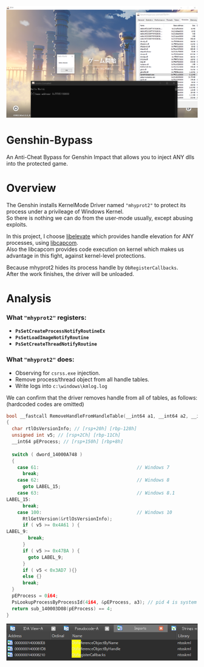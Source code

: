 ![IMAGE](genshin.png)

# Genshin-Bypass
An Anti-Cheat Bypass for Genshin Impact that allows you to inject ANY dlls into the protected game.

# Overview

The Genshin installs KernelMode Driver named `"mhyprot2"` to protect its process under a privileage of Windows Kernel.  
So there is nothing we can do from the user-mode usually, except abusing exploits.

In this project, I choose [libelevate](https://github.com/notscimmy/libelevate) which provides handle elevation for ANY processes, using [libcapcom](https://github.com/notscimmy/libcapcom).  
Also the libcapcom provides code execution on kernel which makes us advantage in this fight, against kernel-level protections.

Because mhyprot2 hides its process handle by `ObRegisterCallbacks`.  
After the work finishes, the driver will be unloaded.

# Analysis

### What `"mhyprot2"` registers:

- **`PsSetCreateProcessNotifyRoutineEx`**
- **`PsSetLoadImageNotifyRoutine`**
- **`PsSetCreateThreadNotifyRoutine`**

### What `"mhyprot2"` does:

- Observing for `csrss.exe` injection.
- Remove process/thread object from all handle tables.
- Write logs into `c:\windows\kmlog.log`

We can confirm that the driver removes handle from all of tables, as follows:  
(hardcoded codes are omitted)

```cpp
bool __fastcall RemoveHandleFromHandleTable(__int64 a1, __int64 a2, __int64 a3)
{
  char rtlOsVersionInfo; // [rsp+20h] [rbp-128h]
  unsigned int v5; // [rsp+2Ch] [rbp-11Ch]
  __int64 pEProcess; // [rsp+150h] [rbp+8h]

  switch ( dword_14000A748 )
  {
    case 61:                                    // Windows 7
      break;
    case 62:                                    // Windows 8
      goto LABEL_15;
    case 63:                                    // Windows 8.1
LABEL_15:
      break;
    case 100:                                   // Windows 10
      RtlGetVersion(&rtlOsVersionInfo);
      if ( v5 >= 0x4A61 ) {
LABEL_9:
        break;
      }
      if ( v5 >= 0x47BA ) {
        goto LABEL_9;
      }
      if ( v5 < 0x3AD7 ){}
      else {}
      break;
  }
  pEProcess = 0i64;
  PsLookupProcessByProcessId(4i64, &pEProcess, a3); // pid 4 is system process
  return sub_140003D08(pEProcess) == 4;
}
```

![IMAGE](analysis01.png)
